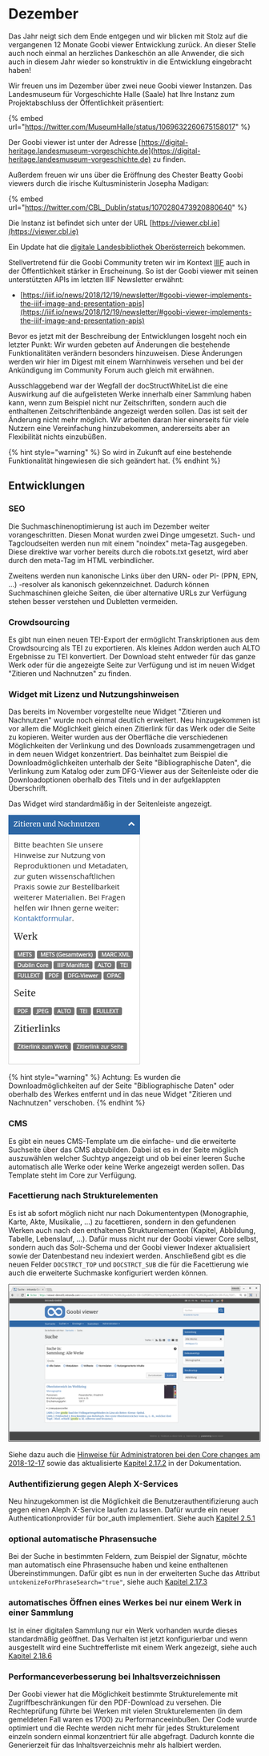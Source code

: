 # Dezember

Das Jahr neigt sich dem Ende entgegen und wir blicken mit Stolz auf die vergangenen 12 Monate Goobi viewer Entwicklung zurück. An dieser Stelle auch noch einmal an herzliches Dankeschön an alle Anwender, die sich auch in diesem Jahr wieder so konstruktiv in die Entwicklung eingebracht haben!

Wir freuen uns im Dezember über zwei neue Goobi viewer Instanzen. Das Landesmuseum für Vorgeschichte Halle (Saale) hat Ihre Instanz zum Projektabschluss der Öffentlichkeit präsentiert:

{% embed url="https://twitter.com/MuseumHalle/status/1069632260675158017" %}

Der Goobi viewer ist unter der Adresse [https://digital-heritage.landesmuseum-vorgeschichte.de](https://digital-heritage.landesmuseum-vorgeschichte.de) zu finden.

Außerdem freuen wir uns über die Eröffnung des Chester Beatty Goobi viewers durch die irische Kultusministerin Josepha Madigan:

{% embed url="https://twitter.com/CBL_Dublin/status/1070280473920880640" %}

Die Instanz ist befindet sich unter der URL [https://viewer.cbl.ie](https://viewer.cbl.ie)​

Ein Update hat die [digitale Landesbibliothek Oberösterreich](https://digi.landesbibliothek.at) bekommen.

Stellvertretend für die Goobi Community treten wir im Kontext [IIIF](https://iiif.io) auch in der Öffentlichkeit stärker in Erscheinung. So ist der Goobi viewer mit seinen unterstützten APIs im letzten IIIF Newsletter erwähnt:

* ​[https://iiif.io/news/2018/12/19/newsletter/#goobi-viewer-implements-the-iiif-image-and-presentation-apis](https://iiif.io/news/2018/12/19/newsletter/#goobi-viewer-implements-the-iiif-image-and-presentation-apis)​

Bevor es jetzt mit der Beschreibung der Entwicklungen losgeht noch ein letzter Punkt: Wir wurden gebeten auf Änderungen die bestehende Funktionalitäten verändern besonders hinzuweisen. Diese Änderungen werden wir hier im Digest mit einem Warnhinweis versehen und bei der Ankündigung im Community Forum auch gleich mit erwähnen.

Ausschlaggebend war der Wegfall der docStructWhiteList die eine Auswirkung auf die aufgelisteten Werke innerhalb einer Sammlung haben kann, wenn zum Beispiel nicht nur Zeitschriften, sondern auch die enthaltenen Zeitschriftenbände angezeigt werden sollen. Das ist seit der Änderung nicht mehr möglich. Wir arbeiten daran hier einerseits für viele Nutzern eine Vereinfachung hinzubekommen, andererseits aber an Flexibilität nichts einzubüßen.

{% hint style="warning" %}
So wird in Zukunft auf eine bestehende Funktionalität hingewiesen die sich geändert hat.
{% endhint %}

## &#x20;<a href="entwicklungen" id="entwicklungen"></a>

## Entwicklungen <a href="entwicklungen" id="entwicklungen"></a>

### SEO <a href="seo" id="seo"></a>

Die Suchmaschinenoptimierung ist auch im Dezember weiter vorangeschritten. Diesen Monat wurden zwei Dinge umgesetzt. Such- und Tagcloudseiten werden nun mit einem "noindex" meta-Tag ausgegeben. Diese direktive war vorher bereits durch die robots.txt gesetzt, wird aber durch den meta-Tag im HTML verbindlicher.

Zweitens werden nun kanonische Links über den URN- oder PI- (PPN, EPN, ...) -resolver als kanonisch gekennzeichnet. Dadurch können Suchmaschinen gleiche Seiten, die über alternative URLs zur Verfügung stehen besser verstehen und Dubletten vermeiden.

### Crowdsourcing <a href="crowdsourcing" id="crowdsourcing"></a>

Es gibt nun einen neuen TEI-Export der ermöglicht Transkriptionen aus dem Crowdsourcing als TEI zu exportieren. Als kleines Addon werden auch ALTO Ergebnisse zu TEI konvertiert. Der Download steht entweder für das ganze Werk oder für die angezeigte Seite zur Verfügung und ist im neuen Widget "Zitieren und Nachnutzen" zu finden.

### Widget mit Lizenz und Nutzungshinweisen <a href="widget-mit-lizenz-und-nutzungshinweisen" id="widget-mit-lizenz-und-nutzungshinweisen"></a>

Das bereits im November vorgestellte neue Widget "Zitieren und Nachnutzen" wurde noch einmal deutlich erweitert. Neu hinzugekommen ist vor allem die Möglichkeit gleich einen Zitierlink für das Werk oder die Seite zu kopieren. Weiter wurden aus der Oberfläche die verschiedenen Möglichkeiten der Verlinkung und des Downloads zusammengetragen und in dem neuen Widget konzentriert. Das beinhaltet zum Beispiel die Downloadmöglichkeiten unterhalb der Seite "Bibliographische Daten", die Verlinkung zum Katalog oder zum DFG-Viewer aus der Seitenleiste oder die Downloadoptionen oberhalb des Titels und in der aufgeklappten Überschrift.

Das Widget wird standardmäßig in der Seitenleiste angezeigt.

![Erweitertes Widget zum "Zitieren und Nachnutzen"](../.gitbook/assets/2018-12-widget-cite-and-reuse.png)

{% hint style="warning" %}
Achtung: Es wurden die Downloadmöglichkeiten auf der Seite "Bibliographische Daten" oder oberhalb des Werkes entfernt und in das neue Widget "Zitieren und Nachnutzen" verschoben.
{% endhint %}

### CMS <a href="cms" id="cms"></a>

Es gibt ein neues CMS-Template um die einfache- und die erweiterte Suchseite über das CMS abzubilden. Dabei ist es in der Seite möglich auszuwählen welcher Suchtyp angezeigt und ob bei einer leeren Suche automatisch alle Werke oder keine Werke angezeigt werden sollen. Das Template steht im Core zur Verfügung.

### Facettierung nach Strukturelementen <a href="facettierung-nach-strukturelementen" id="facettierung-nach-strukturelementen"></a>

Es ist ab sofort möglich nicht nur nach Dokumententypen (Monographie, Karte, Akte, Musikalie, ...) zu facettieren, sondern in den gefundenen Werken auch nach den enthaltenen Strukturelementen (Kapitel, Abbildung, Tabelle, Lebenslauf, ...). Dafür muss nicht nur der Goobi viewer Core selbst, sondern auch das Solr-Schema und der Goobi viewer Indexer aktualisiert sowie der Datenbestand neu indexiert werden. Anschließend gibt es die neuen Felder `DOCSTRCT_TOP` und `DOCSTRCT_SUB` die für die Facettierung wie auch die erweiterte Suchmaske konfiguriert werden können.

![Suchtreffer und Facettierung nach Sammlung, Dokument- und neu: Strukturtyp](../.gitbook/assets/2018-12-facet-for-doctype-and-structure-type.png)

Siehe dazu auch die [Hinweise für Administratoren bei den Core changes am 2018-12-17](https://docs.intranda.com/goobi-viewer-de/9/9.1#2018-12-17) sowie das aktualisierte [Kapitel 2.17.2](https://docs.intranda.com/goobi-viewer-de/2/2.17/2.17.2) in der Dokumentation.

### Authentifizierung gegen Aleph X-Services <a href="authentifizierung-gegen-aleph-x-services" id="authentifizierung-gegen-aleph-x-services"></a>

Neu hinzugekommen ist die Möglichkeit die Benutzerauthentifizierung auch gegen einen Aleph X-Service laufen zu lassen. Dafür wurde ein neuer Authenticationprovider für bor\_auth implementiert. Siehe auch [Kapitel 2.5.1](https://docs.intranda.com/goobi-viewer-de/2/2.5/2.5.1)​

### optional automatische Phrasensuche <a href="optional-automatische-phrasensuche" id="optional-automatische-phrasensuche"></a>

Bei der Suche in bestimmten Feldern, zum Beispiel der Signatur, möchte man automatisch eine Phrasensuche haben und keine enthaltenen Übereinstimmungen. Dafür gibt es nun in der erweiterten Suche das Attribut `untokenizeForPhraseSearch="true"`, siehe auch [Kapitel 2.17.3](https://docs.intranda.com/goobi-viewer-de/2/2.17/2.17.3)​

### automatisches Öffnen eines Werkes bei nur einem Werk in einer Sammlung <a href="automatisches-oeffnen-eines-werkes-bei-nur-einem-werk-in-einer-sammlung" id="automatisches-oeffnen-eines-werkes-bei-nur-einem-werk-in-einer-sammlung"></a>

Ist in einer digitalen Sammlung nur ein Werk vorhanden wurde dieses standardmäßig geöffnet. Das Verhalten ist jetzt konfigurierbar und wenn ausgestellt wird eine Suchtrefferliste mit einem Werk angezeigt, siehe auch [Kapitel 2.18.6](https://docs.intranda.com/goobi-viewer-de/2/2.18/2.18.6)​

### Performanceverbesserung bei Inhaltsverzeichnissen <a href="performanceverbesserung-bei-inhaltsverzeichnissen" id="performanceverbesserung-bei-inhaltsverzeichnissen"></a>

Der Goobi viewer hat die Möglichkeit bestimmte Strukturelemente mit Zugriffbeschränkungen für den PDF-Download zu versehen. Die Rechteprüfung führte bei Werken mit vielen Strukturelementen (in dem gemeldeten Fall waren es 1700) zu Performanceeinbußen. Der Code wurde optimiert und die Rechte werden nicht mehr für jedes Strukturelement einzeln sondern einmal konzentriert für alle abgefragt. Dadurch konnte die Generierzeit für das Inhaltsverzeichnis mehr als halbiert werden.[\
](https://docs.intranda.com/goobi-viewer-de/digests/2018/november)
